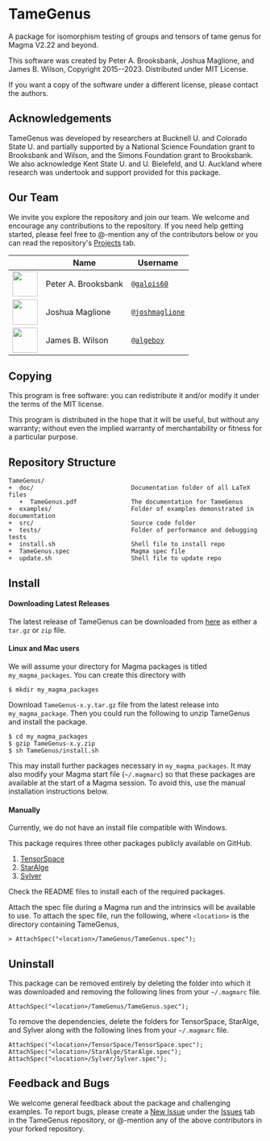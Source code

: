 # TameGenus

A package for isomorphism testing of groups and tensors of tame genus for  Magma 
V2.22 and beyond. 

This software was created by Peter A. Brooksbank, Joshua Maglione, and James B. 
Wilson, Copyright 2015--2023. Distributed under MIT License.

If you want a copy of the software under a different license, please contact 
the authors. 



## Acknowledgements

TameGenus was developed by researchers at Bucknell U. and Colorado State U. and
partially supported by a National Science Foundation grant to Brooksbank and 
Wilson, and the Simons Foundation grant to Brooksbank.  We also acknowledge 
Kent State U. and U. Bielefeld, and U. Auckland where research was undertook 
and support provided for this package.



## Our Team

We invite you explore the repository and join our team.  We welcome and encourage any contributions to the repository. If you need help getting started, please feel free to @-mention any of the contributors below or you can read the repository's [Projects](https://github.com/thetensor-space/TameGenus/projects) tab.

|                                                                              | Name                | Username                         | 
-------------------------------------------------------------------------------|---------------------|----------------------------------|
<img src="https://avatars.githubusercontent.com/galois60" height="50px"/>      | Peter A. Brooksbank | [`@galois60`](https://github.com/galois60)                |
<img src="https://avatars.githubusercontent.com/joshmaglione" height="50px"/>  | Joshua Maglione     | [`@joshmaglione`](https://github.com/joshmaglione)        |
<img src="https://avatars.githubusercontent.com/algeboy" height="50px"/>       | James B. Wilson     | [`@algeboy`](https://github.com/algeboy)                  |



## Copying 

This program is free software: you can redistribute it and/or modify it 
under the terms of the MIT license.

This program is distributed in the hope that it will be useful, but without any
warranty; without even the implied warranty of merchantability or fitness for a
particular purpose. 



## Repository Structure
```
TameGenus/
+  doc/                           Documentation folder of all LaTeX files
   +  TameGenus.pdf               The documentation for TameGenus
+  examples/                      Folder of examples demonstrated in documentation
+  src/                           Source code folder 
+  tests/                         Folder of performance and debugging tests
+  install.sh                     Shell file to install repo
+  TameGenus.spec                 Magma spec file
+  update.sh                      Shell file to update repo
```



## Install

#### Downloading Latest Releases

The latest release of TameGenus can be downloaded from 
[here](https://github.com/thetensor-space/TameGenus/releases/latest) 
as either a `tar.gz` or `zip` file.

#### Linux and Mac users

We will assume your directory for Magma packages is titled `my_magma_packages`. You can create this directory with
```
$ mkdir my_magma_packages
```
Download `TameGenus-x.y.tar.gz` file from the latest release into `my_magma_package`.
Then you could run the following to unzip TameGenus and install the package.
```
$ cd my_magma_packages
$ gzip TameGenus-x.y.zip
$ sh TameGenus/install.sh
```

This may install further packages necessary in `my_magma_packages`. It may also modify your Magma start file (`~/.magmarc`) so that these packages are available at the start of a Magma session. To avoid this, use the manual installation instructions below.


#### Manually

Currently, we do not have an install file compatible with Windows. 

This package requires three other packages publicly available on GitHub.
  1. [TensorSpace](https://github.com/thetensor-space/TensorSpace)
  2. [StarAlge](https://github.com/thetensor-space/StarAlge)
  3. [Sylver](https://github.com/thetensor-space/Sylver)

Check the README files to install each of the required packages.

Attach the spec file during a Magma run and the intrinsics will be available
to use.  To attach the spec file, run the following, where `<location>` is the directory containing TameGenus,
```
> AttachSpec("<location>/TameGenus/TameGenus.spec");
```



## Uninstall

This package can be removed entirely by deleting the folder into which it was 
downloaded and removing the following lines from your `~/.magmarc` file.
```
AttachSpec("<location>/TameGenus/TameGenus.spec");
```

To remove the dependencies, delete the folders for TensorSpace, StarAlge, and 
Sylver along with the following lines from your `~/.magmarc` file.
```
AttachSpec("<location>/TensorSpace/TensorSpace.spec");
AttachSpec("<location>/StarAlge/StarAlge.spec");
AttachSpec("<location>/Sylver/Sylver.spec");
```



## Feedback and Bugs

We welcome general feedback about the package and challenging examples. To report bugs, please create a [New Issue](https://github.com/thetensor-space/TameGenus/issues/new) under the [Issues](https://github.com/thetensor-space/TameGenus/issues) tab in the TameGenus repository, or @-mention any of the above contributors in your forked repository.

